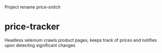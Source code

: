 Project rename price-snitch

# price-tracker
Headless selenium crawls product pages, keeps track of prices and notifies upon detecting significant changes
